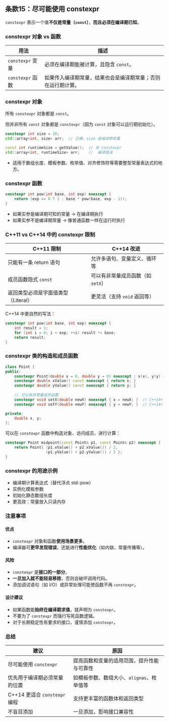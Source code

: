## 条款15：尽可能使用 constexpr

`constexpr` 表示一个值**不仅是常量（`const`）**，**而且必须在编译期已知**。

### constexpr 对象 vs 函数

| 用法             | 描述                                                         |
| ---------------- | ------------------------------------------------------------ |
| `constexpr` 变量 | 必须在编译期能被计算，且隐含 `const`。                       |
| `constexpr` 函数 | 如果传入编译期常量，结果也会是编译期常量；否则在运行期计算。 |

### constexpr 对象

所有 `constexpr` 对象都是 `const`。

但并非所有 `const` 对象都是 `constexpr`（因为 `const` 对象可以运行期初始化）。

```cpp
constexpr int size = 10;
std::array<int, size> arr;  // 正确，size 是编译期常量

const int runtimeSize = getValue();  // 非 constexpr
std::array<int, runtimeSize> arr;    //  编译错误
```

- 适用于数组长度、模板参数、枚举值、对齐修饰符等需要整型常量表达式的地方。

### constexpr 函数

```cpp
constexpr int pow(int base, int exp) noexcept {
    return (exp == 0 ? 1 : base * pow(base, exp - 1));
}
```

- 如果实参是编译期可知的常量 → 在编译期执行
- 如果实参不是编译期常量 → 像普通函数一样在运行时执行

### C++11 vs C++14 中的 constexpr 限制

| C++11 限制                          | C++14 改进                        |
| ----------------------------------- | --------------------------------- |
| 只能有一条 return 语句              | 允许多语句、变量定义、循环等      |
| 成员函数隐式 `const`                | 可以有非常量成员函数（如 `setX`） |
| 返回类型必须是字面值类型（Literal） | 更灵活（支持 `void` 返回等）      |

C++14 中更自然的写法：

```cpp
constexpr int pow(int base, int exp) noexcept {
    int result = 1;
    for (int i = 0; i < exp; ++i) result *= base;
    return result;
}
```

### constexpr 类的构造和成员函数

```cpp
class Point {
public:
    constexpr Point(double x = 0, double y = 0) noexcept : x(x), y(y) {}
    constexpr double xValue() const noexcept { return x; }
    constexpr double yValue() const noexcept { return y; }
	
    // 可以有非常量成员函数
    constexpr void setX(double newX) noexcept { x = newX; }  // C++14+
    constexpr void setY(double newY) noexcept { y = newY; }  // C++14+

private:
    double x, y;
};
```

可以在 `constexpr` 函数中构造对象、访问成员、进行计算：

```cpp
constexpr Point midpoint(const Point& p1, const Point& p2) noexcept {
    return Point{ (p1.xValue() + p2.xValue()) / 2,
                  (p1.yValue() + p2.yValue()) / 2 };
}
```

### constexpr 的用途示例

- 编译期计算表达式（替代浮点 std::pow）
- 实例化模板参数
- 初始化静态数组长度
- 更高效：常量放入只读内存

### 注意事项

#### 优点

- `constexpr` 对象和函数**使用场景更多**。
- 编译器可**更早发现错误**，还能进行**性能优化**（如内联、常量传播等）。

#### 风险

- `constexpr` 是**接口的一部分**。
- **一旦加入就不能轻易移除**，否则会破坏调用代码。
- 添加调试语句（如 I/O）或异常处理可能使函数不再 `constexpr`。

#### 设计建议

- 如果函数能**始终在编译期求值**，就声明为 `constexpr`。
- 不要为了 `constexpr` 而强行写死函数逻辑。
- 对于长期稳定性有要求的接口，谨慎添加 `constexpr`。

### 总结

| 建议                          | 原因                                       |
| ----------------------------- | ------------------------------------------ |
| 尽可能使用 `constexpr`        | 提高函数和变量的适用范围，提升性能与可靠性 |
| 优先用于编译期必须常量的位置  | 如模板参数、数组大小、`alignas`、枚举值等  |
| C++14 更适合 `constexpr` 编程 | 支持更丰富的函数体和返回类型               |
| 不盲目添加                    | 一旦添加，影响接口兼容性                   |